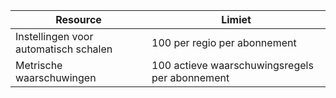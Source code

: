 
| Resource | Limiet |
| --- | --- |
| Instellingen voor automatisch schalen |100 per regio per abonnement |
| Metrische waarschuwingen |100 actieve waarschuwingsregels per abonnement |
